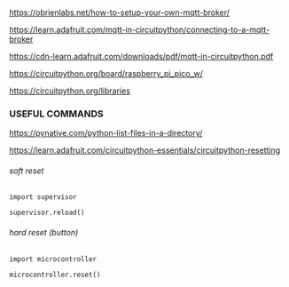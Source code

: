 ### 


https://obrienlabs.net/how-to-setup-your-own-mqtt-broker/

https://learn.adafruit.com/mqtt-in-circuitpython/connecting-to-a-mqtt-broker

https://cdn-learn.adafruit.com/downloads/pdf/mqtt-in-circuitpython.pdf

https://circuitpython.org/board/raspberry_pi_pico_w/

https://circuitpython.org/libraries


### USEFUL COMMANDS

https://pynative.com/python-list-files-in-a-directory/

https://learn.adafruit.com/circuitpython-essentials/circuitpython-resetting

###### soft reset

```
import supervisor
```

```
supervisor.reload()
```

###### hard reset (button)

```
import microcontroller
```

```
microcontroller.reset()
```
